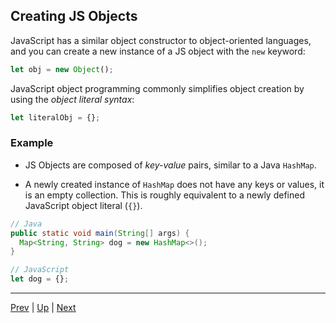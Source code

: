 ## Creating JS Objects

JavaScript has a similar object constructor to object-oriented languages, and you can create a new instance of a JS object with the `new` keyword:

```javascript
let obj = new Object();
```

JavaScript object programming commonly simplifies object creation by using the *object literal syntax*:

```javascript
let literalObj = {};
```

### Example
* JS Objects are composed of *key-value* pairs, similar to a Java `HashMap`.

* A newly created instance of `HashMap` does not have any keys or values, it is an empty collection. This is roughly equivalent to a newly defined JavaScript object literal (`{}`).

```java
// Java
public static void main(String[] args) {
  Map<String, String> dog = new HashMap<>();
}
```

```js
// JavaScript
let dog = {};
```

<hr>

[Prev](overview.md) | [Up](README.md) | [Next](initializingWithProperties.md)

